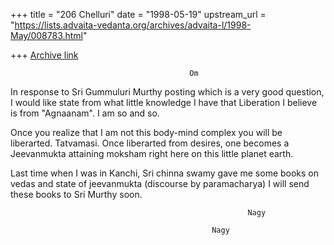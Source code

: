 +++
title = "206 Chelluri"
date = "1998-05-19"
upstream_url = "https://lists.advaita-vedanta.org/archives/advaita-l/1998-May/008783.html"

+++
[Archive link](https://lists.advaita-vedanta.org/archives/advaita-l/1998-May/008783.html)

                                            Om

In response to Sri Gummuluri Murthy posting which is a very good question, I
would like state from what little knowledge I have that Liberation I believe
is from "Agnaanam". I am so and so.

Once  you realize that I am not this body-mind complex you will be liberarted.
Tatvamasi. Once liberarted from desires,  one becomes a Jeevanmukta attaining
moksham right here on this little planet earth.

Last time when I was in Kanchi, Sri chinna swamy gave me some books on vedas
and state of jeevanmukta (discourse by paramacharya)  I will send these books
to Sri Murthy soon.


                                                         Nagy

                                                 Nagy

